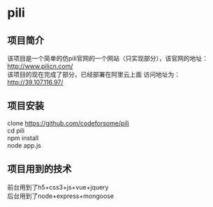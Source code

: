 # pili
## 项目简介 <br>
该项目是一个简单的仿pili官网的一个网站（只实现部分），该官网的地址：http://www.pilicn.com/ <br>
该项目的现在完成了部分，已经部署在阿里云上面 访问地址为：http://39.107.116.97/<br>
## 项目安装<br>
clone https://github.com/codeforsome/pili <br>
cd pili <br>
npm install <br>
node app.js <br>
## 项目用到的技术  <br>
前台用到了h5+css3+js+vue+jquery <br>
后台用到了node+express+mongoose <br>
